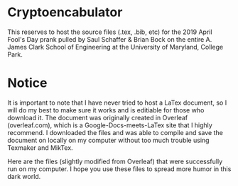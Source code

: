 # Cryptoencabulator
This reserves to host the source files (.tex, .bib, etc) for the 2019 April Fool's Day prank pulled by Saul Schaffer &amp; Brian Bock on the entire A. James Clark School of Engineering at the University of Maryland, College Park.

# Notice

It is important to note that I have never tried to host a LaTex document, so I will do my best to make sure it works and is editiable for those who download it. The document was originally created in Overleaf (overleaf.com), which is a Google-Docs-meets-LaTex site that I highly recommend. I downloaded the files and was able to compile and save the document on locally on my computer without too much trouble using Texmaker and MikTex. 

Here are the files (slightly modified from Overleaf) that were successfully run on my computer. I hope you use these files to spread more humor in this dark world. 
